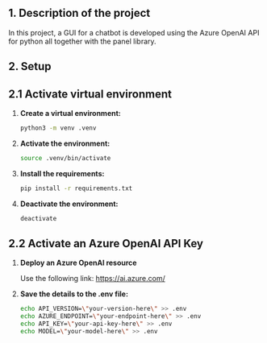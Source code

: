 ## 1. Description of the project

In this project, a GUI for a chatbot is developed using the Azure OpenAI API for python all together with the panel library.

## 2. Setup

## 2.1 Activate virtual environment

1. **Create a virtual environment:**
    ```bash
    python3 -m venv .venv
    ```

2. **Activate the environment:**
    ```bash
    source .venv/bin/activate
    ```

3. **Install the requirements:**
    ```bash
    pip install -r requirements.txt
    ```

4. **Deactivate the environment:**
    ```bash
    deactivate
    ```

## 2.2 Activate an Azure OpenAI API Key
1. **Deploy an Azure OpenAI resource**

    Use the following link: https://ai.azure.com/
2. **Save the details to the .env file:**
    ```bash
    echo API_VERSION=\"your-version-here\" >> .env
    echo AZURE_ENDPOINT=\"your-endpoint-here\" >> .env
    echo API_KEY=\"your-api-key-here\" >> .env
    echo MODEL=\"your-model-here\" >> .env
    ```